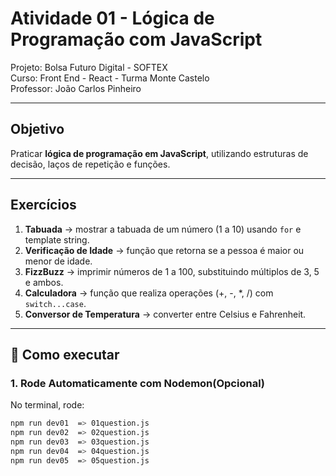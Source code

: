 # Atividade 01 - Lógica de Programação com JavaScript

Projeto: Bolsa Futuro Digital - SOFTEX  
Curso: Front End - React - Turma Monte Castelo  
Professor: João Carlos Pinheiro  

---

## Objetivo
Praticar **lógica de programação em JavaScript**, utilizando estruturas de decisão, laços de repetição e funções.

---

## Exercícios
1. **Tabuada** → mostrar a tabuada de um número (1 a 10) usando `for` e template string.  
2. **Verificação de Idade** → função que retorna se a pessoa é maior ou menor de idade.  
3. **FizzBuzz** → imprimir números de 1 a 100, substituindo múltiplos de 3, 5 e ambos.  
4. **Calculadora** → função que realiza operações (+, -, *, /) com `switch...case`.  
5. **Conversor de Temperatura** → converter entre Celsius e Fahrenheit.  

---

## 🚀 Como executar

### 1. Rode Automaticamente com Nodemon(Opcional)

No terminal, rode:
```bash
npm run dev01  => 01question.js
npm run dev02  => 02question.js
npm run dev03  => 03question.js
npm run dev04  => 04question.js
npm run dev05  => 05question.js